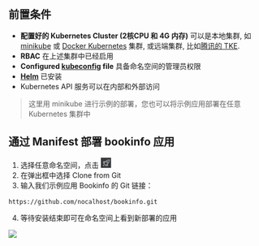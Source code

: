 ## 前置条件

* **配置好的 Kubernetes Cluster (2核CPU 和 4G 内存)** 可以是本地集群, 如 [minikube](https://minikube.sigs.k8s.io/docs/start/) 或 [Docker Kubernetes](https://docs.docker.com/docker-for-mac/kubernetes/) 集群, 或远端集群, 比如[腾讯的 TKE](https://cloud.tencent.com/product/tke). 
* **RBAC** 在上述集群中已经启用
* **Configured [kubeconfig](https://kubernetes.io/docs/tasks/access-application-cluster/configure-access-multiple-clusters/) file** 具备命名空间的管理员权限
* **[Helm](https://helm.sh/)** 已安装
* Kubernetes API 服务可以在内部和外部访问

> 这里用 minikube 进行示例的部署，您也可以将示例应用部署在任意 Kubernetes 集群中

## 通过 Manifest 部署 bookinfo 应用

1. 选择任意命名空间，点击 <img src="../../../assets/images/icons/install-app-icon.jpg" width="20"/>
2. 在弹出框中选择 Clone from Git
3. 输入我们示例应用 Bookinfo 的 Git 链接：
```
https://github.com/nocalhost/bookinfo.git
```
4. 等待安装结束即可在命名空间上看到新部署的应用

[![](../../assets/images/installation/install-app.gif)](../../assets/images/installation/install-app.gif)
